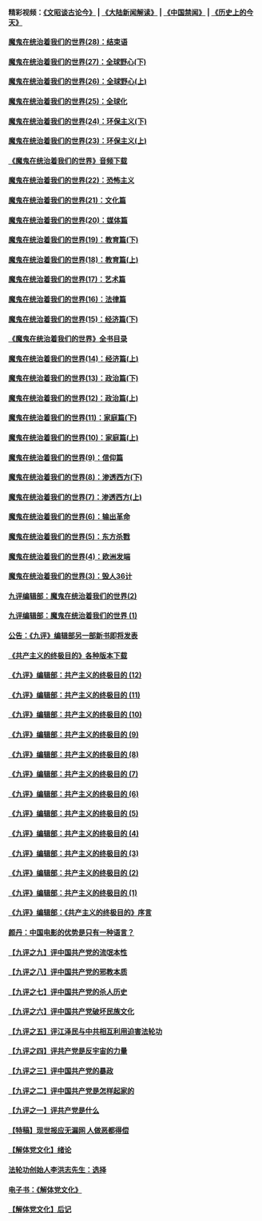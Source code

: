 #### 精彩视频：[《文昭谈古论今》](https://github.com/gfw-breaker/wenzhao/blob/master/README.md?t=01221230) | [《大陆新闻解读》](https://github.com/gfw-breaker/ntdtv-comedy/blob/master/README.md?t=01221230) | [《中国禁闻》](https://github.com/gfw-breaker/ntdtv-news/blob/master/README.md?t=01221230) | [《历史上的今天》](https://github.com/gfw-breaker/today-in-history/blob/master/README.md?t=01221230) 

#### [魔鬼在统治着我们的世界(28)：结束语](../pages/nsc422/n10936246.md?t=01221230) 

#### [魔鬼在统治着我们的世界(27)：全球野心(下)](../pages/nsc422/n10928319.md?t=01221230) 

#### [魔鬼在统治着我们的世界(26)：全球野心(上)](../pages/nsc422/n10900318.md?t=01221230) 

#### [魔鬼在统治着我们的世界(25)：全球化](../pages/nsc422/n10788205.md?t=01221230) 

#### [魔鬼在统治着我们的世界(24)：环保主义(下)](../pages/nsc422/n10695307.md?t=01221230) 

#### [魔鬼在统治着我们的世界(23)：环保主义(上)](../pages/nsc422/n10688613.md?t=01221230) 

#### [《魔鬼在统治着我们的世界》音频下载](../pages/nsc422/n10635553.md?t=01221230) 

#### [魔鬼在统治着我们的世界(22)：恐怖主义](../pages/nsc422/n10614727.md?t=01221230) 

#### [魔鬼在统治着我们的世界(21)：文化篇](../pages/nsc422/n10597706.md?t=01221230) 

#### [魔鬼在统治着我们的世界(20)：媒体篇](../pages/nsc422/n10586579.md?t=01221230) 

#### [魔鬼在统治着我们的世界(19)：教育篇(下)](../pages/nsc422/n10564808.md?t=01221230) 

#### [魔鬼在统治着我们的世界(18)：教育篇(上)](../pages/nsc422/n10526970.md?t=01221230) 

#### [魔鬼在统治着我们的世界(17)：艺术篇](../pages/nsc422/n10499093.md?t=01221230) 

#### [魔鬼在统治着我们的世界(16)：法律篇](../pages/nsc422/n10485969.md?t=01221230) 

#### [魔鬼在统治着我们的世界(15)：经济篇(下)](../pages/nsc422/n10469975.md?t=01221230) 

#### [《魔鬼在统治着我们的世界》全书目录](../pages/nsc422/n10464261.md?t=01221230) 

#### [魔鬼在统治着我们的世界(14)：经济篇(上)](../pages/nsc422/n10457370.md?t=01221230) 

#### [魔鬼在统治着我们的世界(13)：政治篇(下)](../pages/nsc422/n10448270.md?t=01221230) 

#### [魔鬼在统治着我们的世界(12)：政治篇(上)](../pages/nsc422/n10444576.md?t=01221230) 

#### [魔鬼在统治着我们的世界(11)：家庭篇(下)](../pages/nsc422/n10440961.md?t=01221230) 

#### [魔鬼在统治着我们的世界(10)：家庭篇(上)](../pages/nsc422/n10435448.md?t=01221230) 

#### [魔鬼在统治着我们的世界(9)：信仰篇](../pages/nsc422/n10432159.md?t=01221230) 

#### [魔鬼在统治着我们的世界(8)：渗透西方(下)](../pages/nsc422/n10429603.md?t=01221230) 

#### [魔鬼在统治着我们的世界(7)：渗透西方(上)](../pages/nsc422/n10426013.md?t=01221230) 

#### [魔鬼在统治着我们的世界(6)：输出革命](../pages/nsc422/n10421536.md?t=01221230) 

#### [魔鬼在统治着我们的世界(5)：东方杀戮](../pages/nsc422/n10417707.md?t=01221230) 

#### [魔鬼在统治着我们的世界(4)：欧洲发端](../pages/nsc422/n10414890.md?t=01221230) 

#### [魔鬼在统治着我们的世界(3)：毁人36计](../pages/nsc422/n10411583.md?t=01221230) 

#### [九评编辑部：魔鬼在统治着我们的世界(2)](../pages/nsc422/n10410036.md?t=01221230) 

#### [九评编辑部：魔鬼在统治着我们的世界 (1)](../pages/nsc422/n10406825.md?t=01221230) 

#### [公告：《九评》编辑部另一部新书即将发表](../pages/nsc422/n10405104.md?t=01221230) 

#### [《共产主义的终极目的》各种版本下载](../pages/nsc422/n10022138.md?t=01221230) 

#### [《九评》编辑部：共产主义的终极目的 (12)](../pages/nsc422/n9933272.md?t=01221230) 

#### [《九评》编辑部：共产主义的终极目的 (11)](../pages/nsc422/n9924973.md?t=01221230) 

#### [《九评》编辑部：共产主义的终极目的 (10)](../pages/nsc422/n9920883.md?t=01221230) 

#### [《九评》编辑部：共产主义的终极目的 (9)](../pages/nsc422/n9916363.md?t=01221230) 

#### [《九评》编辑部：共产主义的终极目的 (8)](../pages/nsc422/n9912488.md?t=01221230) 

#### [《九评》编辑部：共产主义的终极目的 (7)](../pages/nsc422/n9901176.md?t=01221230) 

#### [《九评》编辑部：共产主义的终极目的 (6)](../pages/nsc422/n9899359.md?t=01221230) 

#### [《九评》编辑部：共产主义的终极目的 (5)](../pages/nsc422/n9893174.md?t=01221230) 

#### [《九评》编辑部：共产主义的终极目的 (4)](../pages/nsc422/n9891246.md?t=01221230) 

#### [《九评》编辑部：共产主义的终极目的 (3)](../pages/nsc422/n9879879.md?t=01221230) 

#### [《九评》编辑部：共产主义的终极目的 (2)](../pages/nsc422/n9876205.md?t=01221230) 

#### [《九评》编辑部：共产主义的终极目的 (1)](../pages/nsc422/n9865857.md?t=01221230) 

#### [《九评》编辑部：《共产主义的终极目的》序言](../pages/nsc422/n9862666.md?t=01221230) 

#### [颜丹：中国电影的优势是只有一种语言？](../pages/nsc422/n9583062.md?t=01221230) 

#### [【九评之九】评中国共产党的流氓本性](../pages/nsc422/n737542.md?t=01221230) 

#### [【九评之八】评中国共产党的邪教本质](../pages/nsc422/n735942.md?t=01221230) 

#### [【九评之七】评中国共产党的杀人历史](../pages/nsc422/n733806.md?t=01221230) 

#### [【九评之六】评中国共产党破坏民族文化](../pages/nsc422/n731667.md?t=01221230) 

#### [【九评之五】评江泽民与中共相互利用迫害法轮功](../pages/nsc422/n730058.md?t=01221230) 

#### [【九评之四】评共产党是反宇宙的力量](../pages/nsc422/n727814.md?t=01221230) 

#### [【九评之三】评中国共产党的暴政](../pages/nsc422/n725597.md?t=01221230) 

#### [【九评之二】评中国共产党是怎样起家的](../pages/nsc422/n723946.md?t=01221230) 

#### [【九评之一】评共产党是什么](../pages/nsc422/n722529.md?t=01221230) 

#### [【特稿】现世报应无漏网 人做恶都得偿](../pages/nsc422/n4215167.md?t=01221230) 

#### [【解体党文化】绪论](../pages/nsc422/n1449356.md?t=01221230) 

#### [法轮功创始人李洪志先生：选择](../pages/nsc422/n3580738.md?t=01221230) 

#### [电子书：《解体党文化》](../pages/nsc422/n1573484.md?t=01221230) 

#### [【解体党文化】后记](../pages/nsc422/n1531999.md?t=01221230) 


